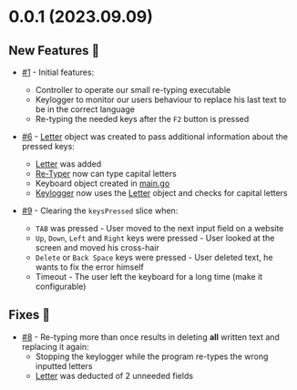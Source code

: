 # 0.0.1 (2023.09.09)

## New Features 🚀

- [#1](https://github.com/zigelboim-misha/go-retyper/pull/1) - Initial features:
  - Controller to operate our small re-typing executable
  - Keylogger to monitor our users behaviour to replace his last text to be in
the correct language
  - Re-typing the needed keys after the `F2` button is pressed

- [#6](https://github.com/zigelboim-misha/go-retyper/pull/6) -
[Letter](/objects/letter.go) object was created to pass additional information
about the pressed keys:
  - [Letter](/objects/letter.go) was added
  - [Re-Typer](/typer/typer.go) now can type capital letters
  - Keyboard object created in [main.go](/main.go)
  - [Keylogger](/keylogger/keylogger.go) now uses the
[Letter](/objects/letter.go) object and checks for capital letters

- [#9](https://github.com/zigelboim-misha/go-retyper/pull/9) - Clearing the
`keysPressed` slice when:
  - `TAB` was pressed - User moved to the next input field on a website
  - `Up`, `Down`, `Left` and `Right` keys were pressed - User looked at the
screen and moved his cross-hair
  - `Delete` or `Back Space` keys were pressed - User deleted text, he wants to
fix the error himself
  - Timeout - The user left the keyboard for a long time (make it configurable)

## Fixes 🌌

- [#8](https://github.com/zigelboim-misha/go-retyper/pull/8) - Re-typing more
than once results in deleting **all**
written text and replacing it again:
  - Stopping the keylogger while the program re-types the wrong inputted letters
  - [Letter](/objects/letter.go) was deducted of 2 unneeded fields
